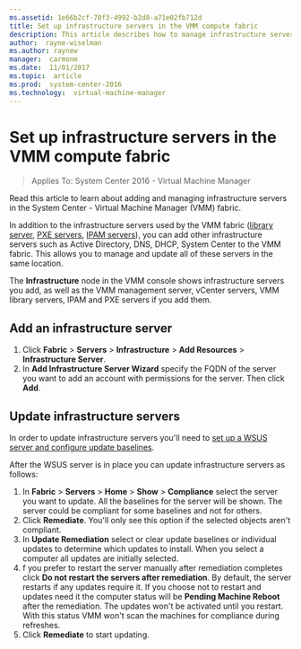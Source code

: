 ```yaml
---
ms.assetid: 1e66b2cf-70f3-4992-b2d8-a71e02fb712d
title: Set up infrastructure servers in the VMM compute fabric
description: This article describes how to manage infrastructure servers in the VMM fabric
author:  rayne-wiselman
ms.author: raynew
manager:  carmonm
ms.date:  11/01/2017
ms.topic:  article
ms.prod:  system-center-2016
ms.technology:  virtual-machine-manager
---
```


# Set up infrastructure servers in the VMM compute fabric

>Applies To: System Center 2016 - Virtual Machine Manager

Read this article to learn about adding and managing infrastructure servers in the System Center - Virtual Machine Manager (VMM) fabric.

In addition to the infrastructure servers used by the VMM fabric ([library server](manage-library-server.md), [PXE servers](hyper-v-bare-metal.md), [IPAM servers](network-ipam.md)), you can add other infrastructure servers such as Active Directory, DNS, DHCP, System Center to the VMM fabric. This allows you to manage and update all of these servers in the same location.

The **Infrastructure** node in the VMM console shows infrastructure servers you add, as well as the VMM management server, vCenter servers, VMM library servers, IPAM and PXE servers if you add them.

## Add an infrastructure server

1. Click **Fabric** > **Servers** > **Infrastructure** > **Add Resources** > **Infrastructure Server**.
2. In **Add Infrastructure Server Wizard** specify the FQDN of the server you want to add an account with permissions for the server. Then click **Add**.

## Update infrastructure servers

In order to update infrastructure servers you'll need to [set up a WSUS server and configure update baselines](update-server.md).

After the WSUS server is in place you can update infrastructure servers as follows:

1. In **Fabric** > **Servers** > **Home** > **Show** > **Compliance** select the server you want to update. All the baselines for the server will be shown. The server could be compliant for some baselines and not for others.
2. Click **Remediate**. You'll only see this option if the selected objects aren't compliant.
3. In **Update Remediation** select or clear update baselines or individual updates to determine which updates to install. When you select a computer all updates are initially selected.
4. f you prefer to restart the server manually after remediation completes click **Do not restart the servers after remediation**. By default, the server restarts if any updates require it. If you choose not to restart and updates need it the computer status will be **Pending Machine Reboot** after the remediation. The updates won't be activated until you restart. With this status VMM won't scan the machines for compliance during refreshes.
5. Click **Remediate** to start updating.
